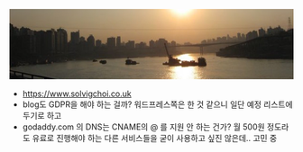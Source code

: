 
![](main_bg%5B1%5D.jpg)

* https://www.solvigchoi.co.uk 
* blog도 GDPR을 해야 하는 걸까? 워드프레스쪽은 한 것 같으니 일단 예정 리스트에 두기로 하고 
* godaddy.com 의 DNS는 CNAME의 @ 를 지원 안 하는 건가? 월 500원 정도라도 유료로 진행해야 하는 다른 서비스들을 굳이 사용하고 싶진 않은데.. 고민 중 